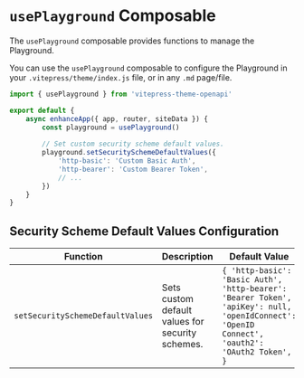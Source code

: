 # `usePlayground` Composable

The `usePlayground` composable provides functions to manage the Playground.

You can use the `usePlayground` composable to configure the Playground in your `.vitepress/theme/index.js` file, or in any `.md` page/file.

```ts
import { usePlayground } from 'vitepress-theme-openapi'

export default {
    async enhanceApp({ app, router, siteData }) {
        const playground = usePlayground()
        
        // Set custom security scheme default values.
        playground.setSecuritySchemeDefaultValues({
            'http-basic': 'Custom Basic Auth',
            'http-bearer': 'Custom Bearer Token',
            // ...
        })
    }
}
```

## Security Scheme Default Values Configuration

| Function                         | Description                                      | Default Value                                                                                                                                 | Allowed Values                         |
|----------------------------------|--------------------------------------------------|-----------------------------------------------------------------------------------------------------------------------------------------------|----------------------------------------|
| `setSecuritySchemeDefaultValues` | Sets custom default values for security schemes. | `{ 'http-basic': 'Basic Auth', 'http-bearer': 'Bearer Token', 'apiKey': null, 'openIdConnect': 'OpenID Connect', 'oauth2': 'OAuth2 Token', }` | Partial\<SecuritySchemeDefaultValues\> |
